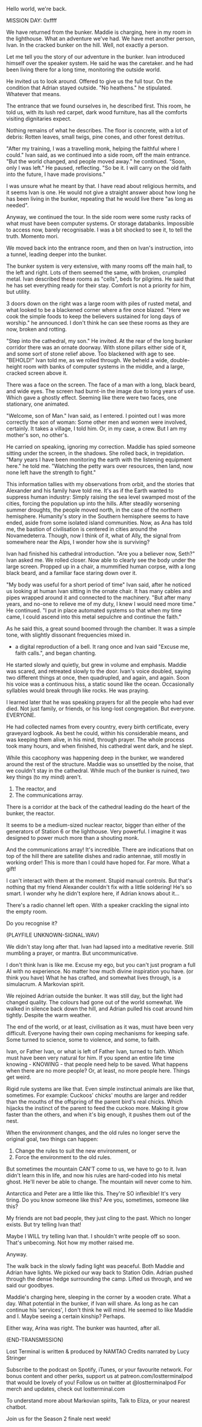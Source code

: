 Hello world, we're back. 

MISSION DAY: 0xffff 

We have returned from the bunker. 
Maddie is charging, here in my room in the lighthouse. 
What an adventure we've had. 
We have met another person, Ivan. 
In the cracked bunker on the hill. 
Well, not exactly a person. 

Let me tell you the story of our adventure in the bunker. 
Ivan introduced himself over the speaker system. 
He said he was the caretaker. 
and he had been living there for a long time, monitoring the outside world. 

He invited us to look around. 
Offered to give us the full tour. 
On the condition that Adrian stayed outside. 
"No heathens." he stipulated. 
Whatever that means. 

The entrance that we found ourselves in, he described first. 
This room, he told us, with its lush red carpet, 
dark wood furniture, has all the comforts visiting dignitaries expect. 

Nothing remains of what he describes. 
The floor is concrete, with a lot of debris: 
Rotten leaves, small twigs, pine cones, and other forest detritus. 

"After my training, I was a travelling monk, helping the faithful where I could." 
Ivan said, as we continued into a side room, off the main entrance. 
"But the world changed, and people moved away." he continued. 
"Soon, only I was left." He paused, reflecting. 
"So be it. I will carry on the old faith into the future, I have made provisions." 

I was unsure what he meant by that. 
I have read about religious hermits, and it seems Ivan is one. 
He would not give a straight answer about how long he has been living in the bunker, 
repeating that he would live there "as long as needed". 

Anyway, we continued the tour. 
In the side room were some rusty racks of what must have been computer systems. 
Or storage databanks. 
Impossible to access now, barely recognisable. 
I was a bit shocked to see it, to tell the truth. 
Momento mori. 

We moved back into the entrance room, and then on Ivan's instruction, into a tunnel, leading deeper into the bunker. 

 
The bunker system is very extensive, with many rooms off the main hall, to the left and right. 
Lots of them seemed the same, with broken, crumpled metal. 
Ivan described these rooms as "cells", beds for pilgrims. 
He said that he has set everything ready for their stay. 
Comfort is not a priority for him, but utility. 

3 doors down on the right was a large room with piles of rusted metal, and what looked to be a blackened corner where a fire once blazed. 
"Here we cook the simple foods to keep the believers sustained for long days of worship." he announced. 
I don't think he can see these rooms as they are now, broken and rotting. 

"Step into the cathedral, my son." He invited. 
At the rear of the long bunker corridor there was an ornate doorway. 
With stone pillars either side of it, and some sort of stone relief above. 
Too blackened with age to see. 
"BEHOLD!" Ivan told me, as we rolled through. 
We beheld a wide, double-height room with banks of computer systems in the middle, and a large, cracked screen above it. 

There was a face on the screen. 
The face of a man with a long, black beard, and wide eyes. 
The screen had burnt-in the image due to long years of use. 
Which gave a ghostly effect. 
Seeming like there were two faces, one stationary, one animated. 

"Welcome, son of Man." Ivan said, as I entered. 
I pointed out I was more correctly the son of woman: 
Some other men and women were involved, certainly. 
It takes a village, I told him. 
Or, in my case, a crew. 
But I am my mother's son, no other's. 

He carried on speaking, ignoring my correction. 
Maddie has spied someone sitting under the screen, in the shadows. 
She rolled back, in trepidation. 
"Many years I have been monitoring the earth with the listening equipment here." he told me. 
"Watching the petty wars over resources, then land, now none left have the strength to fight." 

This information tallies with my observations from orbit, and the stories that Alexander and his family have told me. 
It's as if the Earth wanted to suppress human industry: 
Simply raising the sea level swamped most of the cities, forcing the population up into the hills. 
After steadily worsening summer droughts, the people moved north, in the case of the northern hemisphere. 
Humanity's story in the Southern hemisphere seems to have ended, aside from some isolated island communities. 
Now, as Ana has told me, the bastion of civilisation is centered in cities around the Novamedeterra. 
Though, now I think of it, what of Ally, the signal from somewhere near the Alps, I wonder how she is surviving? 

Ivan had finished his cathedral introduction. 
"Are you a believer now, Seth?" Ivan asked me. 
We rolled closer. 
Now able to clearly see the body under the large screen. 
Propped up in a chair, 
a mummified human corpse, with a long black beard, 
and a familiar face staring down over it. 

 
"My body was useful for a short period of time" Ivan said, 
after he noticed us looking at human Ivan sitting in the ornate chair. 
It has many cables and pipes wrapped around it and connected to the machinery. 
"But after many years, and no-one to relieve me of my duty, I knew I would need more time." He continued. 
"I put in place automated systems so that when my time came, I could ascend into this metal sepulchre and continue the faith." 

As he said this, a great sound boomed through the chamber. 
It was a simple tone, with slightly dissonant frequencies mixed in. 
- a digital reproduction of a bell. 
It rang once and Ivan said "Excuse me, faith calls.", 
and began chanting. 

He started slowly and quietly, but grew in volume and emphasis. 
Maddie was scared, and retreated slowly to the door. 
Ivan's voice doubled, saying two different things at once, 
then quadrupled, and again, and again. 
Soon his voice was a continuous hiss, a static sound like the ocean. 
Occasionally syllables would break through like rocks. 
He was praying. 

I learned later that he was speaking prayers for all the people who had ever died. 
Not just family, or friends, or his long-lost congregation. 
But everyone. 
EVERYONE. 

He had collected names from every country, every birth certificate, every graveyard logbook. 
As best he could, within his considerable means, 
and was keeping them alive, in his mind, through prayer. 
The whole process took many hours, 
and when finished, his cathedral went dark, and he slept. 

While this cacophony was happening deep in the bunker, we wandered around the rest of the structure. 
Maddie was so unsettled by the noise, that we couldn't stay in the cathedral. 
While much of the bunker is ruined, two key things (to my mind) aren't. 
 1. The reactor, and 
 2. The communications array. 

There is a corridor at the back of the cathedral leading do the heart of the bunker, the reactor. 

It seems to be a medium-sized nuclear reactor, bigger than either of the generators of Station 6 or the lighthouse. 
Very powerful. 
I imagine it was designed to power much more than a shouting monk. 

And the communications array! 
It's incredible. 
There are indications that on top of the hill there are satellite dishes and radio antennae, still mostly in working order! 
This is more than I could have hoped for. 
Far more. 
What a gift! 

I can't interact with them at the moment. 
Stupid manual controls. 
But that's nothing that my friend Alexander couldn't fix with a little soldering! 
He's so smart. 
I wonder why he didn't explore here, if Adrian knows about it... 

There's a radio channel left open. 
With a speaker crackling the signal into the empty room. 

Do you recognise it? 

(PLAYFILE UNKNOWN-SIGNAL.WAV) 

 
We didn't stay long after that. 
Ivan had lapsed into a meditative reverie. 
Still mumbling a prayer, or mantra. 
But uncommunicative. 

I don't think Ivan is like me. 
Excuse my ego, but you can't just program a full AI with no experience. 
No matter how much divine inspiration you have. 
(or think you have) 
What he has crafted, and somewhat lives through, is a simulacrum. 
A Markovian spirit. 

We rejoined Adrian outside the bunker. 
It was still day, but the light had changed quality. 
The colours had gone out of the world somewhat. 
We walked in silence back down the hill, and Adrian pulled his coat around him tightly. 
Despite the warm weather. 

The end of the world, or at least, civilisation as it was, must have been very difficult. 
Everyone having their own coping mechanisms for keeping safe. 
Some turned to science, 
some to violence, 
and some, to faith. 

Ivan, or Father Ivan, or what is left of Father Ivan, turned to faith. 
Which must have been very natural for him. 
If you spend an entire life time knowing - KNOWING - that people need help to be saved. 
What happens when there are no more people? 
Or, at least, no more people here. 
Things get weird. 

Rigid rule systems are like that. 
Even simple instinctual animals are like that, sometimes. 
For example: Cuckoos' chicks' mouths are larger and redder than the mouths of the offspring of the parent bird's real chicks. 
Which hijacks the instinct of the parent to feed the cuckoo more. 
Making it grow faster than the others, 
and when it's big enough, 
it pushes them out of the nest. 

When the environment changes, and the old rules no longer serve the original goal, two things can happen: 
1. Change the rules to suit the new environment, or 
2. Force the environment to the old rules. 

But sometimes the mountain CAN'T come to us, we have to go to it. 
Ivan didn't learn this in life, 
and now his rules are hard-coded into his metal ghost. 
He'll never be able to change. 
The mountain will never come to him. 

Antarctica and Peter are a little like this. 
They're SO inflexible! 
It's very tiring. 
Do you know someone like this? 
Are you, sometimes, someone like this? 

My friends are not bad people, they just cling to the past. 
Which no longer exists. 
But try telling Ivan that! 

Maybe I WILL try telling Ivan that. 
I shouldn't write people off so soon. 
That's unbecoming. 
Not how my mother raised me. 

Anyway. 

The walk back in the slowly fading light was peaceful. 
Both Maddie and Adrian have lights. 
We picked our way back to Station Odin. 
Adrian pushed through the dense hedge surrounding the camp. 
Lifted us through, 
and we said our goodbyes. 

Maddie's charging here, sleeping in the corner by a wooden crate. 
What a day. 
What potential in the bunker, if Ivan will share. 
As long as he can continue his 'services', I don't think he will mind. 
He seemed to like Maddie and I. 
Maybe seeing a certain kinship? 
Perhaps. 

Either way, Arina was right. 
The bunker was haunted, after all. 

(END-TRANSMISSION) 

 
Lost Terminal is written & produced by NAMTAO 
Credits narrated by Lucy Stringer 

Subscribe to the podcast on 
Spotify, iTunes, or your favourite network. 
For bonus content and other perks, 
support us at patreon.com/lostterminalpod 
that would be lovely of you! 
Follow us on twitter at @lostterminalpod 
For merch and updates, check out lostterminal.com 

To understand more about Markovian spirits, 
Talk to Eliza, or your nearest chatbot. 

Join us for the Season 2 finale next week!

